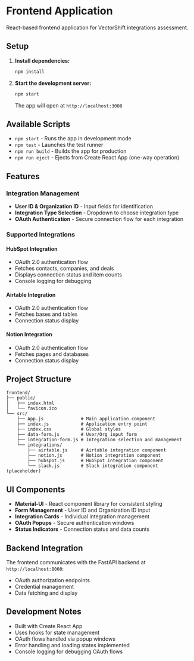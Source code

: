 # Frontend Application

React-based frontend application for VectorShift integrations assessment.

## Setup

1. **Install dependencies:**
   ```bash
   npm install
   ```

2. **Start the development server:**
   ```bash
   npm start
   ```
   
   The app will open at `http://localhost:3000`

## Available Scripts

- `npm start` - Runs the app in development mode
- `npm test` - Launches the test runner
- `npm run build` - Builds the app for production
- `npm run eject` - Ejects from Create React App (one-way operation)

## Features

### Integration Management
- **User ID & Organization ID** - Input fields for identification
- **Integration Type Selection** - Dropdown to choose integration type
- **OAuth Authentication** - Secure connection flow for each integration

### Supported Integrations

#### HubSpot Integration
- OAuth 2.0 authentication flow
- Fetches contacts, companies, and deals
- Displays connection status and item counts
- Console logging for debugging

#### Airtable Integration
- OAuth 2.0 authentication flow
- Fetches bases and tables
- Connection status display

#### Notion Integration
- OAuth 2.0 authentication flow
- Fetches pages and databases
- Connection status display

## Project Structure

```
frontend/
├── public/
│   ├── index.html
│   └── favicon.ico
└── src/
    ├── App.js              # Main application component
    ├── index.js            # Application entry point
    ├── index.css           # Global styles
    ├── data-form.js        # User/Org input form
    ├── integration-form.js # Integration selection and management
    └── integrations/
        ├── airtable.js     # Airtable integration component
        ├── notion.js       # Notion integration component
        ├── hubspot.js      # HubSpot integration component
        └── slack.js        # Slack integration component (placeholder)
```

## UI Components

- **Material-UI** - React component library for consistent styling
- **Form Management** - User ID and Organization ID input
- **Integration Cards** - Individual integration management
- **OAuth Popups** - Secure authentication windows
- **Status Indicators** - Connection status and data counts

## Backend Integration

The frontend communicates with the FastAPI backend at `http://localhost:8000`:

- OAuth authorization endpoints
- Credential management
- Data fetching and display

## Development Notes

- Built with Create React App
- Uses hooks for state management
- OAuth flows handled via popup windows
- Error handling and loading states implemented
- Console logging for debugging OAuth flows
